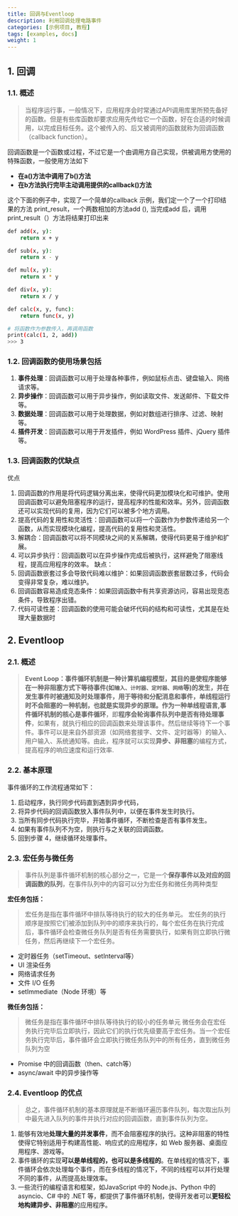 ```yaml
---
title: 回调与Eventloop
description: 利用回调处理电路事件
categories: [示例项目, 教程]
tags: [examples, docs]
weight: 1
---
```

## 1. 回调
### 1.1. 概述  
> 当程序运行事，一般情况下，应用程序会时常通过API调用库里所预先备好的函数。但是有些库函数却要求应用先传给它一个函数，好在合适的时候调用，以完成目标任务。这个被传入的、后又被调用的函数就称为回调函数（callback function）。


回调函数是一个函数或过程，不过它是一个由调用方自己实现，供被调用方使用的特殊函数，一般使用方法如下
- **在a()方法中调用了b()方法**
- **在b方法执行完毕主动调用提供的callback()方法**

这个下面的例子中，实现了一个简单的callback 示例，我们定一个了一个打印结果的方法 print_result，一个两数相加的方法add (), 当完成add 后，调用 print_result（）方法将结果打印出来

```bash hl: title:
def add(x, y):
    return x + y

def sub(x, y):
    return x - y

def mul(x, y):
    return x * y

def div(x, y):
    return x / y

def calc(x, y, func):
    return func(x, y)

# 将函数作为参数传入，再调用函数
print(calc(1, 2, add))
>>> 3
```
### 1.2. 回调函数的使用场景包括 

1. **事件处理**：回调函数可以用于处理各种事件，例如鼠标点击、键盘输入、网络请求等。
2. **异步操作**：回调函数可以用于异步操作，例如读取文件、发送邮件、下载文件等。
3. **数据处理**：回调函数可以用于处理数据，例如对数组进行排序、过滤、映射等。
4. **插件开发**：回调函数可以用于开发插件，例如 WordPress 插件、jQuery 插件等。


### 1.3. 回调函数的优缺点
优点
1. 回调函数的作用是将代码逻辑分离出来，使得代码更加模块化和可维护。使用回调函数可以避免阻塞程序的运行，提高程序的性能和效率。另外，回调函数还可以实现代码的复用，因为它们可以被多个地方调用。
2. 提高代码的复用性和灵活性：回调函数可以将一个函数作为参数传递给另一个函数，从而实现模块化编程，提高代码的复用性和灵活性。
3. 解耦合：回调函数可以将不同模块之间的关系解耦，使得代码更易于维护和扩展。
4. 可以异步执行：回调函数可以在异步操作完成后被执行，这样避免了阻塞线程，提高应用程序的效率。
缺点：
1. 回调函数嵌套过多会导致代码难以维护：如果回调函数嵌套层数过多，代码会变得非常复杂，难以维护。
2. 回调函数容易造成竞态条件：如果回调函数中有共享资源访问，容易出现竞态条件，导致程序出错。
3. 代码可读性差：回调函数的使用可能会破坏代码的结构和可读性，尤其是在处理大量数据时

## 2. Eventloop
### 2.1. 概述  
>**Event Loop：**事件循环机制是一种计算机编程模型，其目的是使程序能够在一种非阻塞方式下等待事件(如`输入、计时器、定时器、网络`等)的发生，并在发生事件时被通知及时处理事件，用于等待和分配消息和事件，单线程运行时不会阻塞的一种机制，也就是实现异步的原理。作为一种单线程语言,事件循环机制的核心是**事件循环**，即**程序会轮询事件队列中是否有待处理事件**，如果有，就执行相应的回调函数来处理该事件。然后继续等待下一个事件。事件可以是来自外部资源（如网络套接字、文件、定时器等）的输入、用户输入、系统通知等。由此，程序就可以实现**异步、非阻塞**的编程方式，提高程序的响应速度和运行效率.

### 2.2. 基本原理
事件循环的工作流程通常如下：

1. 启动程序，执行同步代码直到遇到异步代码，
2. 将异步代码的回调函数放入事件队列中，以便在事件发生时执行。
3. 当所有同步代码执行完毕，开始事件循环，不断检查是否有事件发生。
4. 如果有事件队列不为空，则执行与之关联的回调函数。
5. 回到步骤 4，继续循环处理事件。

### 2.3. 宏任务与微任务
> 事件队列是事件循环机制的核心部分之一，它是一个**保存事件以及对应的回调函数的队列**，在事件队列中的内容可以分为宏任务和微任务两种类型

**宏任务包括：**
> 宏任务是指在事件循环中排队等待执行的较大的任务单元。
> 宏任务的执行顺序是按照它们被添加到队列中的顺序来执行的，每个宏任务在执行完成后，事件循环会检查微任务队列是否有任务需要执行，如果有则立即执行微任务，然后再继续下一个宏任务。
- 定时器任务（setTimeout、setInterval等）
- UI 渲染任务
- 网络请求任务
- 文件 I/O 任务
- setImmediate（Node 环境）等

**微任务包括：**
> 微任务是指在事件循环中排队等待执行的较小的任务单元
> 微任务会在宏任务执行完毕后立即执行，因此它们的执行优先级要高于宏任务。当一个宏任务执行完毕后，事件循环会立即执行微任务队列中的所有任务，直到微任务队列为空
- Promise 中的回调函数（then、catch等）
- async/await 中的异步操作等
### 2.4. Eventloop 的优点
> 总之，事件循环机制的基本原理就是不断循环遍历事件队列，每次取出队列中最先进入队列的事件并执行对应的回调函数，直到事件队列为空。

1. 能够有效地**处理大量的并发事件**，而不会阻塞程序的执行。这种非阻塞的特性使得它特别适用于构建高性能、响应式的应用程序，如 Web 服务器、桌面应用程序、游戏等。
2. 事件循环的实现**可以是单线程的，也可以是多线程的**。在单线程的情况下，事件循环会依次处理每个事件，而在多线程的情况下，不同的线程可以并行处理不同的事件，从而提高处理效率。
3. 一些流行的编程语言和框架，如JavaScript 中的 Node.js、Python 中的 asyncio、C# 中的 .NET 等，都提供了事件循环机制，使得开发者可以**更轻松地构建异步、非阻塞**的应用程序。
